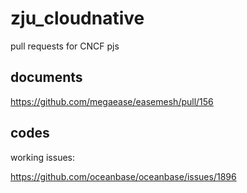 # zju_cloudnative
pull requests for CNCF pjs

## documents
https://github.com/megaease/easemesh/pull/156

## codes
working issues:

https://github.com/oceanbase/oceanbase/issues/1896
